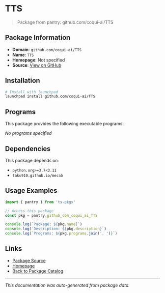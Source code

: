 # TTS

> Package from pantry: github.com/coqui-ai/TTS

## Package Information

- **Domain**: `github.com/coqui-ai/TTS`
- **Name**: `TTS`
- **Homepage**: Not specified
- **Source**: [View on GitHub](https://github.com/pkgxdev/pantry/tree/main/projects/github.com/coqui-ai/TTS/package.yml)

## Installation

```bash
# Install with launchpad
launchpad install github.com/coqui-ai/TTS
```

## Programs

This package provides the following executable programs:

*No programs specified*

## Dependencies

This package depends on:

- `python.org>=3.7<3.11`
- `taku910.github.io/mecab`

## Usage Examples

```typescript
import { pantry } from 'ts-pkgx'

// Access this package
const pkg = pantry.github_com_coqui_ai_TTS

console.log(`Package: ${pkg.name}`)
console.log(`Description: ${pkg.description}`)
console.log(`Programs: ${pkg.programs.join(', ')}`)
```

## Links

- [Package Source](https://github.com/pkgxdev/pantry/tree/main/projects/github.com/coqui-ai/TTS/package.yml)
- [Homepage](#)
- [Back to Package Catalog](../package-catalog.md)

---

*This documentation was auto-generated from package data.*
